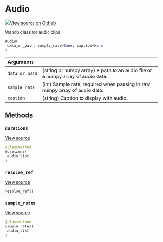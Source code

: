 # Audio



[![](https://www.tensorflow.org/images/GitHub-Mark-32px.png)View source on GitHub](https://www.github.com/wandb/client/tree/latest/wandb/data_types.py#L1026-L1171)



Wandb class for audio clips.

```python
Audio(
 data_or_path, sample_rate=None, caption=None
)
```





| Arguments | |
| :--- | :--- |
| `data_or_path` | (string or numpy array) A path to an audio file or a numpy array of audio data. |
| `sample_rate` | (int) Sample rate, required when passing in raw numpy array of audio data. |
| `caption` | (string) Caption to display with audio. |



## Methods

### `durations`



[View source](https://www.github.com/wandb/client/tree/latest/wandb/data_types.py#L1129-L1131)

```python
@classmethod
durations(
 audio_list
)
```




### `resolve_ref`



[View source](https://www.github.com/wandb/client/tree/latest/wandb/data_types.py#L1145-L1157)

```python
resolve_ref()
```




### `sample_rates`



[View source](https://www.github.com/wandb/client/tree/latest/wandb/data_types.py#L1133-L1135)

```python
@classmethod
sample_rates(
 audio_list
)
```






